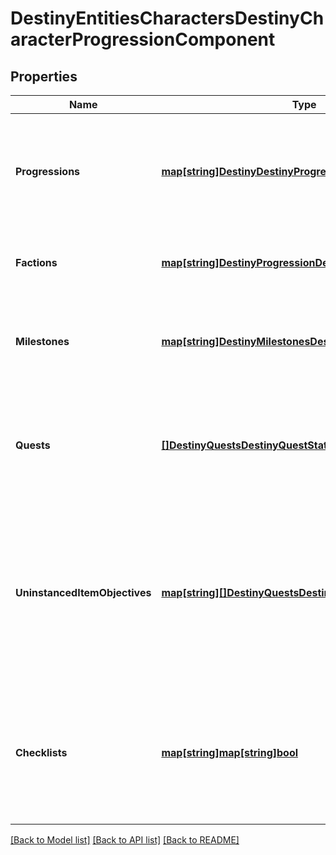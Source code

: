 # DestinyEntitiesCharactersDestinyCharacterProgressionComponent

## Properties
Name | Type | Description | Notes
------------ | ------------- | ------------- | -------------
**Progressions** | [**map[string]DestinyDestinyProgression**](Destiny.DestinyProgression.md) | A Dictionary of all known progressions for the Character, keyed by the Progression&#39;s hash.  Not all progressions have user-facing data, but those who do will have that data contained in the DestinyProgressionDefinition. | [optional] 
**Factions** | [**map[string]DestinyProgressionDestinyFactionProgression**](Destiny.Progression.DestinyFactionProgression.md) | A dictionary of all known Factions, keyed by the Faction&#39;s hash. It contains data about this character&#39;s status with the faction. | [optional] 
**Milestones** | [**map[string]DestinyMilestonesDestinyMilestone**](Destiny.Milestones.DestinyMilestone.md) | Milestones are related to the simple progressions shown in the game, but return additional and hopefully helpful information for users about the specifics of the Milestone&#39;s status. | [optional] 
**Quests** | [**[]DestinyQuestsDestinyQuestStatus**](Destiny.Quests.DestinyQuestStatus.md) | If the user has any active quests, the quests&#39; statuses will be returned here.  Note that quests have been largely supplanted by Milestones, but that doesn&#39;t mean that they won&#39;t make a comeback independent of milestones at some point. | [optional] 
**UninstancedItemObjectives** | [**map[string][]DestinyQuestsDestinyObjectiveProgress**](array.md) | Sometimes, you have items in your inventory that don&#39;t have instances, but still have Objective information. This provides you that objective information for uninstanced items.   This dictionary is keyed by the item&#39;s hash: which you can use to look up the name and description for the overall task(s) implied by the objective. The value is the list of objectives for this item, and their statuses. | [optional] 
**Checklists** | [**map[string]map[string]bool**](map.md) | The set of checklists that can be examined for this specific character, keyed by the hash identifier of the Checklist (DestinyChecklistDefinition)  For each checklist returned, its value is itself a Dictionary keyed by the checklist&#39;s hash identifier with the value being a boolean indicating if it&#39;s been discovered yet. | [optional] 

[[Back to Model list]](../README.md#documentation-for-models) [[Back to API list]](../README.md#documentation-for-api-endpoints) [[Back to README]](../README.md)


